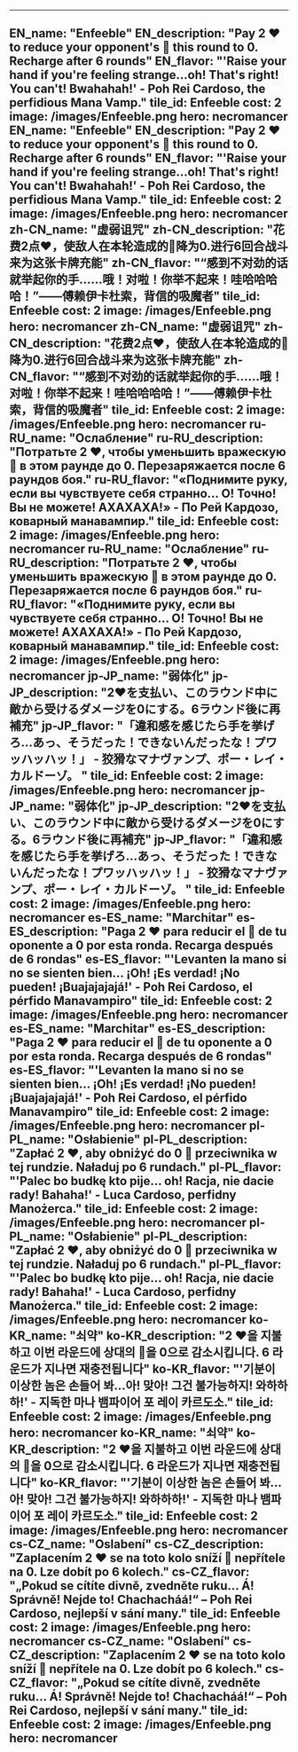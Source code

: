 ---

EN_name: "Enfeeble"
EN_description: "Pay 2 ❤️ to reduce your opponent's 🔸 this round to 0. Recharge after 6 rounds"
EN_flavor: "'Raise your hand if you're feeling strange...oh! That's right! You can't! Bwahahah!' - Poh Rei Cardoso, the perfidious Mana Vamp."
tile_id: Enfeeble
cost: 2
image: /images/Enfeeble.png
hero: necromancer
EN_name: "Enfeeble"
EN_description: "Pay 2 ❤️ to reduce your opponent's 🔸 this round to 0. Recharge after 6 rounds"
EN_flavor: "'Raise your hand if you're feeling strange...oh! That's right! You can't! Bwahahah!' - Poh Rei Cardoso, the perfidious Mana Vamp."
tile_id: Enfeeble
cost: 2
image: /images/Enfeeble.png
hero: necromancer
zh-CN_name: "虚弱诅咒"
zh-CN_description: "花费2点❤️，使敌人在本轮造成的🔸降为0.进行6回合战斗来为这张卡牌充能"
zh-CN_flavor: "“感到不对劲的话就举起你的手……哦！对啦！你举不起来！哇哈哈哈哈！”——傅赖伊卡杜索，背信的吸魔者"
tile_id: Enfeeble
cost: 2
image: /images/Enfeeble.png
hero: necromancer
zh-CN_name: "虚弱诅咒"
zh-CN_description: "花费2点❤️，使敌人在本轮造成的🔸降为0.进行6回合战斗来为这张卡牌充能"
zh-CN_flavor: "“感到不对劲的话就举起你的手……哦！对啦！你举不起来！哇哈哈哈哈！”——傅赖伊卡杜索，背信的吸魔者"
tile_id: Enfeeble
cost: 2
image: /images/Enfeeble.png
hero: necromancer
ru-RU_name: "Ослабление"
ru-RU_description: "Потратьте 2 ❤️, чтобы уменьшить вражескую 🔸 в этом раунде до 0. Перезаряжается после 6 раундов боя."
ru-RU_flavor: "«Поднимите руку, если вы чувствуете себя странно... О! Точно! Вы не можете! АХАХАХА!» - По Рей Кардозо, коварный манавампир."
tile_id: Enfeeble
cost: 2
image: /images/Enfeeble.png
hero: necromancer
ru-RU_name: "Ослабление"
ru-RU_description: "Потратьте 2 ❤️, чтобы уменьшить вражескую 🔸 в этом раунде до 0. Перезаряжается после 6 раундов боя."
ru-RU_flavor: "«Поднимите руку, если вы чувствуете себя странно... О! Точно! Вы не можете! АХАХАХА!» - По Рей Кардозо, коварный манавампир."
tile_id: Enfeeble
cost: 2
image: /images/Enfeeble.png
hero: necromancer
jp-JP_name: "弱体化"
jp-JP_description: "2❤️を支払い、このラウンド中に敵から受けるダメージを0にする。6ラウンド後に再補充"
jp-JP_flavor: "「違和感を感じたら手を挙げろ…あっ、そうだった！できないんだったな！プワッハッハッ！」 - 狡猾なマナヴァンプ、ポー・レイ・カルドーゾ。
"
tile_id: Enfeeble
cost: 2
image: /images/Enfeeble.png
hero: necromancer
jp-JP_name: "弱体化"
jp-JP_description: "2❤️を支払い、このラウンド中に敵から受けるダメージを0にする。6ラウンド後に再補充"
jp-JP_flavor: "「違和感を感じたら手を挙げろ…あっ、そうだった！できないんだったな！プワッハッハッ！」 - 狡猾なマナヴァンプ、ポー・レイ・カルドーゾ。
"
tile_id: Enfeeble
cost: 2
image: /images/Enfeeble.png
hero: necromancer
es-ES_name: "Marchitar"
es-ES_description: "Paga 2 ❤️ para reducir el 🔸 de tu oponente a 0 por esta ronda. Recarga después de 6 rondas"
es-ES_flavor: "'Levanten la mano si no se sienten bien... ¡Oh! ¡Es verdad! ¡No pueden! ¡Buajajajajá!' - Poh Rei Cardoso, el pérfido Manavampiro"
tile_id: Enfeeble
cost: 2
image: /images/Enfeeble.png
hero: necromancer
es-ES_name: "Marchitar"
es-ES_description: "Paga 2 ❤️ para reducir el 🔸 de tu oponente a 0 por esta ronda. Recarga después de 6 rondas"
es-ES_flavor: "'Levanten la mano si no se sienten bien... ¡Oh! ¡Es verdad! ¡No pueden! ¡Buajajajajá!' - Poh Rei Cardoso, el pérfido Manavampiro"
tile_id: Enfeeble
cost: 2
image: /images/Enfeeble.png
hero: necromancer
pl-PL_name: "Osłabienie"
pl-PL_description: "Zapłać 2 ❤️, aby obniżyć do 0 🔸 przeciwnika w tej rundzie. Naładuj po 6 rundach."
pl-PL_flavor: "'Palec bo budkę kto pije... oh! Racja, nie dacie rady! Bahaha!' - Luca Cardoso, perfidny Manożerca."
tile_id: Enfeeble
cost: 2
image: /images/Enfeeble.png
hero: necromancer
pl-PL_name: "Osłabienie"
pl-PL_description: "Zapłać 2 ❤️, aby obniżyć do 0 🔸 przeciwnika w tej rundzie. Naładuj po 6 rundach."
pl-PL_flavor: "'Palec bo budkę kto pije... oh! Racja, nie dacie rady! Bahaha!' - Luca Cardoso, perfidny Manożerca."
tile_id: Enfeeble
cost: 2
image: /images/Enfeeble.png
hero: necromancer
ko-KR_name: "쇠약"
ko-KR_description: "2 ❤️을 지불하고 이번 라운드에 상대의 🔸을 0으로 감소시킵니다. 6 라운드가 지나면 재충전됩니다"
ko-KR_flavor: "'기분이 이상한 놈은 손들어 봐...아! 맞아! 그건 불가능하지! 와하하하!' - 지독한 마나 뱀파이어 포 레이 카르도소."
tile_id: Enfeeble
cost: 2
image: /images/Enfeeble.png
hero: necromancer
ko-KR_name: "쇠약"
ko-KR_description: "2 ❤️을 지불하고 이번 라운드에 상대의 🔸을 0으로 감소시킵니다. 6 라운드가 지나면 재충전됩니다"
ko-KR_flavor: "'기분이 이상한 놈은 손들어 봐...아! 맞아! 그건 불가능하지! 와하하하!' - 지독한 마나 뱀파이어 포 레이 카르도소."
tile_id: Enfeeble
cost: 2
image: /images/Enfeeble.png
hero: necromancer
cs-CZ_name: "Oslabení"
cs-CZ_description: "Zaplacením 2 ❤️ se na toto kolo sníží 🔸 nepřítele na 0. Lze dobít po 6 kolech."
cs-CZ_flavor: "„Pokud se cítíte divně, zvedněte ruku... Á! Správně! Nejde to! Chachacháá!“ – Poh Rei Cardoso, nejlepší v sání many."
tile_id: Enfeeble
cost: 2
image: /images/Enfeeble.png
hero: necromancer
cs-CZ_name: "Oslabení"
cs-CZ_description: "Zaplacením 2 ❤️ se na toto kolo sníží 🔸 nepřítele na 0. Lze dobít po 6 kolech."
cs-CZ_flavor: "„Pokud se cítíte divně, zvedněte ruku... Á! Správně! Nejde to! Chachacháá!“ – Poh Rei Cardoso, nejlepší v sání many."
tile_id: Enfeeble
cost: 2
image: /images/Enfeeble.png
hero: necromancer
---